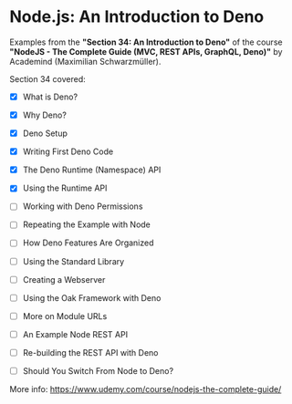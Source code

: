 # Node.js: An Introduction to Deno

Examples from the **"Section 34: An Introduction to Deno"** of the course **"NodeJS - The Complete Guide (MVC, REST APIs, GraphQL, Deno)"** by Academind (Maximilian Schwarzmüller).

Section 34 covered:

- [x] What is Deno?
- [x] Why Deno?
- [x] Deno Setup
- [x] Writing First Deno Code
- [x] The Deno Runtime (Namespace) API
- [x] Using the Runtime API
- [ ] Working with Deno Permissions
- [ ] Repeating the Example with Node
- [ ] How Deno Features Are Organized
- [ ] Using the Standard Library
- [ ] Creating a Webserver
- [ ] Using the Oak Framework with Deno
- [ ] More on Module URLs
- [ ] An Example Node REST API
- [ ] Re-building the REST API with Deno
- [ ] Should You Switch From Node to Deno?



More info: https://www.udemy.com/course/nodejs-the-complete-guide/